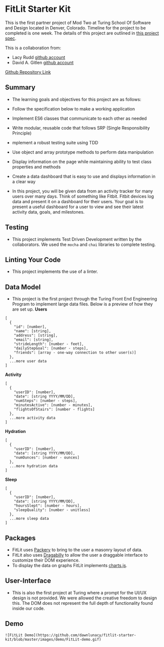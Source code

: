 # FitLit Starter Kit

This is the first partner project of Mod Two at Turing School Of Software and Design located in Denver, Colorado. 
Timeline for the project to be completed is one week.  The details of this project are outlined in [this project spec](http://frontend.turing.io/projects/fitlit.html).

This is a collaboration from:
* Lacy Rudd  [github account](https://github.com/dawnlunacy) <br>
* David A. Gitlen [github account](https://github.com/davidagitlen)<br>

[Github Repository Link](https://github.com/dawnlunacy/fitlit-starter-kit/)
## Summary

* The learning goals and objectives for this project are as follows: 
* Follow the specification below to make a working application
* Implement ES6 classes that communicate to each other as needed
* Write modular, reusable code that follows SRP (Single Responsibility Principle)
* mplement a robust testing suite using TDD
* Use object and array prototype methods to perform data manipulation
* Display information on the page while maintaining ability to test class properties and methods
* Create a data dashboard that is easy to use and displays information in a clear way

* In this project, you will be given data from an activity tracker for many users over many days. Think of something like Fitbit. Fitbit devices log data and present it on a dashboard for their users. Your goal is to present a useful dashboard for a user to view and see their latest activity data, goals, and milestones.

## Testing

 * This project implements Test Driven Development written by the collaborators. We used the `mocha` and `chai` libraries to complete testing.

## Linting Your Code

* This project implements the use of a linter. 

## Data Model

* This project is the first project through the Turing Front End Engineering Program to implement large data files. Below is a preview of how they are set up.
**Users**

```
[
  {
    "id": [number],
    "name": [string],
    "address": [string],
    "email": [string],
    "strideLength": [number - feet],
    "dailyStepGoal": [number - steps],
    "friends": [array - one-way connection to other user(s)]
  },
  ...more user data
]
```

**Activity**

```
[
  {
    "userID": [number],
    "date": [string YYYY/MM/DD],
    "numSteps": [number - steps],
    "minutesActive": [number - minutes],
    "flightsOfStairs": [number - flights]
  },
  ...more activity data
]
```

**Hydration**

```
[
  {
    "userID": [number],
    "date": [string YYYY/MM/DD],
    "numOunces": [number - ounces]
  },
  ...more hydration data
]
```

**Sleep**

```
[
  {
    "userID": [number],
    "date": [string YYYY/MM/DD],
    "hoursSlept": [number - hours],
    "sleepQuality": [number - unitless]
  },
  ...more sleep data
]
```

## Packages

* FitLit uses [Packery](https://packery.metafizzy.co/) to bring to the user a masonry layout of data. 
* FitLit also uses [Dragabilly](https://draggabilly.desandro.com/) to allow the user a draggable interface to customize their DOM experience. 
* To display the data on graphs FitLit implements [charts.js](https://www.chartjs.org/).

## User-Interface 
* This is also the first project at Turing where a prompt for the UI/UX design is not provided. We were allowed the creative freedom to design this. The DOM does not represent the full depth of functionality found inside our code. 

## Demo
    ![FitLit Demo](https://github.com/dawnlunacy/fitlit-starter-kit/blob/master/images/demo/FitLit-demo.gif)

    
    



